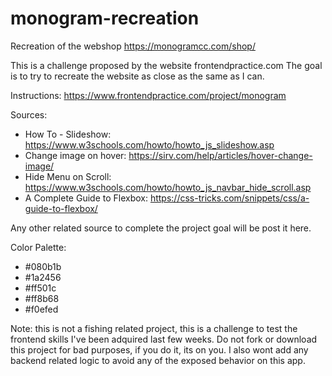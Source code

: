 # monogram-recreation
Recreation of the webshop https://monogramcc.com/shop/

This is a challenge proposed by the website frontendpractice.com
The goal is to try to recreate the website as close as the same as I can. 

Instructions: https://www.frontendpractice.com/project/monogram

Sources:

 - How To - Slideshow: https://www.w3schools.com/howto/howto_js_slideshow.asp
 - Change image on hover: https://sirv.com/help/articles/hover-change-image/
 - Hide Menu on Scroll: https://www.w3schools.com/howto/howto_js_navbar_hide_scroll.asp
 - A Complete Guide to Flexbox: https://css-tricks.com/snippets/css/a-guide-to-flexbox/

Any other related source to complete the project goal will be post it here. 

Color Palette:
 - #080b1b
 - #1a2456
 - #ff501c
 - #ff8b68
 - #f0efed


Note: this is not a fishing related project, this is a challenge to test the frontend skills I've been adquired last few weeks. 
Do not fork or download this project for bad purposes, if you do it, its on you.
I also wont add any backend related logic to avoid any of the exposed behavior on this app.
